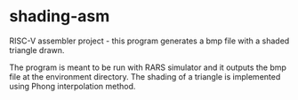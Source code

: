 # shading-asm
RISC-V assembler project - this program generates a bmp file with a shaded triangle drawn.

The program is meant to be run with RARS simulator and it outputs the bmp file at the environment directory. The shading of a triangle is implemented using Phong interpolation method.

